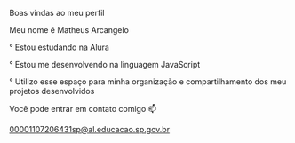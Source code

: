 Boas vindas ao meu perfil 

Meu nome é Matheus Arcangelo

° Estou estudando na Alura


° Estou me desenvolvendo na linguagem JavaScript


° Utilizo esse espaço para minha organização e compartilhamento dos meu projetos desenvolvidos


Você pode entrar em contato comigo 📫

00001107206431sp@al.educacao.sp.gov.br
